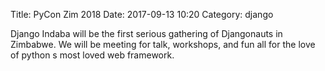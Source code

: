 Title: PyCon Zim 2018 
Date: 2017-09-13 10:20
Category: django

Django Indaba will be the first serious gathering of Djangonauts in Zimbabwe. We will be meeting for talk, workshops, and fun all for the love 
of python s most loved web framework.

